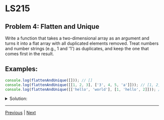 # LS215
## Problem 4: Flatten and Unique

Write a function that takes a two-dimensional array as an argument and turns it into a flat array with all duplicated elements removed. Treat numbers and number strings (e.g., 1 and '1') as duplicates, and keep the one that comes first in the result.

## Examples:

```javascript
console.log(flattenAndUnique([])); // []
console.log(flattenAndUnique([[1, 2, 3], ['3', 4, 5, 'a']])); // [1, 2, 3, 4, 5, 'a']
console.log(flattenAndUnique([['hello', 'world'], [1, 'hello', 2]])); // ['hello', 'world', 1, 2]
```

<details>
<summary>Solution:</summary>

```javascript
function flattenAndUnique(arr) {
  let flatArr = arr.flat();
  let result = [];
  let seen = new Set();

  for (let item of flatArr) {
    let normalizedItem = String(Number(item)) === String(item) ? Number(item) : item;
    if (!seen.has(normalizedItem)) {
      result.push(item);
      seen.add(normalizedItem);
    }
  }

  return result;
}
```

</details>

---

[Previous](03.md) | [Next](05.md)